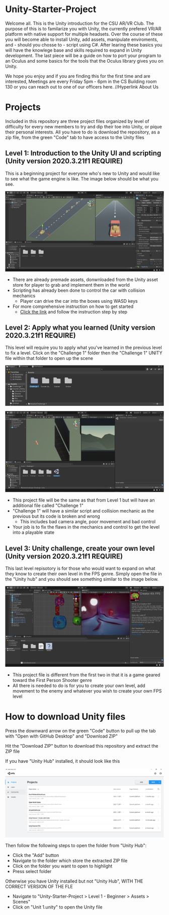 # Unity-Starter-Project
Welcome all. This is the Unity introduction for the CSU AR/VR Club. The purpose of this is to familarize you with Unity, the currently prefered VR/AR platform with native support for multiple headsets. Over the course of these you will become able to install Unity, add assets, manipulate enviroments, and - should you chosse to - script using C#. After learing these basics you will have the knowlege base and skills required to expand in Unity development. The last piece will be a guide on how to port your program to an Oculus and some basics for the tools that the Oculus library gives you on Unity.

We hope you enjoy and if you are finding this for the first time and are interested, Meetings are every Friday 5pm - 6pm in the CS Building room 130 or you can reach out to one of our officers here. //Hyperlink About Us

# Projects
Included in this repository are three project files organized by level of difficulty for every new members to try and dip their toe into Unity, or pique their personal interests. All you have to do is download the repository, as a zip file, from the green "Code" tab to have access to the Unity files
## Level 1: Introduction to the Unity UI and scripting (Unity version 2020.3.21f1 REQUIRE)
This is a beginning project for everyone who's new to Unity and would like to see what the game engine is like. The image below should be what you see.

![add-level-1-screenshot](./images/leve1_screen.png)

- There are already premade assets, donwnloaded from the Unity asset store for player to grab and implement them in the world
- Scripting has already been done to control the car with collision mechanics
  - Player can drive the car into the boxes using WASD keys
- For more comprehensive instruction on how to get started
  - [Click the link](https://learn.unity.com/project/unit-1-driving-simulation?uv=2020.3&courseId=5cf96c41edbc2a2ca6e8810f) and follow the instruction step by step
## Level 2: Apply what you learned (Unity version 2020.3.21f1 REQUIRE)
This level will require you to apply what you've learned in the previous level to fix a level. Click on the "Challenge 1" folder then the "Challenge 1" UNITY file within that folder to open up the scene

![level-2-project](./images/level2_screen.png)

![level-2-project](./images/level2_screenshot.png)

- This project file will be the same as that from Level 1 but will have an additional file called "Challenge 1"
- "Challenge 1" will have a similar script and collision mechanic as the previous but its code is broken and wrong
  - This includes bad camera angle, poor movement and bad control
- Your job is to fix the flaws in the mechanics and control to get the level into a playable state
## Level 3: Unity challenge, create your own level (Unity version 2020.3.21f1 REQUIRE)
This last level repisotory is for those who would want to expand on what they know to create their own level in the FPS genre. Simply open the file in the "Unity hub" and you should see something similar to the image below.

![level-3-project](./images/level3_screen.png)

- This project file is different from the first two in that it is a game geared toward the First Person Shooter genre
- All there is needed to do is for you to create your own level, add movement to the enemy and whatever you wish to create your own FPS level

# How to download Unity files
Press the downward arrow on the green "Code" button to pull up the tab with "Open with GitHub Desktop" and "Download ZIP"

Hit the "Download ZIP" button to download this repository and extract the ZIP file

If you have "Unity Hub" installed, it should look like this

![unity-hub-screen](./images/unity_hub.png)

Then follow the following steps to open the folder from "Unity Hub":
- Click the "Add" button
- Navigate to the folder which store the extracted ZIP file
- Click on the folder you want to open to highlight
- Press select folder

Otherwise you have Unity installed but not "Unity Hub", WITH THE CORRECT VERSION OF THE FLE
- Navigate to "Unity-Starter-Project > Level 1 - Beginner > Assets > Scenes"
- Click on "Unit 1.unity" to open the Unity file


